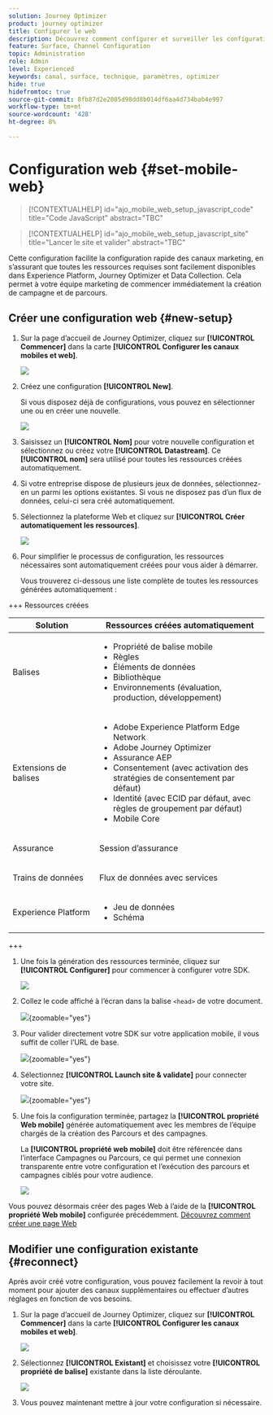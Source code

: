 ```yaml
---
solution: Journey Optimizer
product: journey optimizer
title: Configurer le web
description: Découvrez comment configurer et surveiller les configurations web
feature: Surface, Channel Configuration
topic: Administration
role: Admin
level: Experienced
keywords: canal, surface, technique, paramètres, optimizer
hide: true
hidefromtoc: true
source-git-commit: 8fb87d2e2085d98dd8b014df6aa4d734bab4e997
workflow-type: tm+mt
source-wordcount: '428'
ht-degree: 8%

---
```


# Configuration web {#set-mobile-web}

>[!CONTEXTUALHELP]
>id="ajo_mobile_web_setup_javascript_code"
>title="Code JavaScript"
>abstract="TBC"

>[!CONTEXTUALHELP]
>id="ajo_mobile_web_setup_javascript_site"
>title="Lancer le site et valider"
>abstract="TBC"

Cette configuration facilite la configuration rapide des canaux marketing, en s’assurant que toutes les ressources requises sont facilement disponibles dans Experience Platform, Journey Optimizer et Data Collection. Cela permet à votre équipe marketing de commencer immédiatement la création de campagne et de parcours.

## Créer une configuration web {#new-setup}

1. Sur la page d’accueil de Journey Optimizer, cliquez sur **[!UICONTROL Commencer]** dans la carte **[!UICONTROL Configurer les canaux mobiles et web]**.

   ![](assets/guided-setup-config-1.png)

1. Créez une configuration **[!UICONTROL New]**.

   Si vous disposez déjà de configurations, vous pouvez en sélectionner une ou en créer une nouvelle.

   ![](assets/guided-setup-config-2.png)

1. Saisissez un **[!UICONTROL Nom]** pour votre nouvelle configuration et sélectionnez ou créez votre **[!UICONTROL Datastream]**. Ce **[!UICONTROL nom]** sera utilisé pour toutes les ressources créées automatiquement.

1. Si votre entreprise dispose de plusieurs jeux de données, sélectionnez-en un parmi les options existantes. Si vous ne disposez pas d’un flux de données, celui-ci sera créé automatiquement.

1. Sélectionnez la plateforme Web et cliquez sur **[!UICONTROL Créer automatiquement les ressources]**.

   ![](assets/guided-setup-config-5.png)

1. Pour simplifier le processus de configuration, les ressources nécessaires sont automatiquement créées pour vous aider à démarrer.

   Vous trouverez ci-dessous une liste complète de toutes les ressources générées automatiquement :

+++ Ressources créées

   <table>
    <thead>
    <tr>
    <th><strong>Solution</strong></th>
    <th><strong>Ressources créées automatiquement</strong></th>
    </tr>
    </thead>
    <tbody>
    <tr>
    </tr>
    <tr>
    <td>
    <p>Balises</p>
    </td>
    <td>
    <ul>
    <li>Propriété de balise mobile</li>
    <li>Règles</li>
    <li>Éléments de données</li>
    <li>Bibliothèque</li>
    <li>Environnements (évaluation, production, développement)</li>
    </ul>
    </td>
    </tr>
    <tr>
    <td>
    <p>Extensions de balises</p>
    </td>
    <td>
    <ul>
    <li>Adobe Experience Platform Edge Network</li>
    <li>Adobe Journey Optimizer</li>
    <li>Assurance AEP</li>
    <li>Consentement (avec activation des stratégies de consentement par défaut)</li>
    <li>Identité (avec ECID par défaut, avec règles de groupement par défaut)</li>
    <li>Mobile Core</li>
    </ul>
    </td>
    </tr>
    <tr>
    <td>
    <p>Assurance</p>
    </td>
    <td>
    <p>Session d’assurance</p>
    </td>
    </tr>
    <tr>
    <td>
    <p>Trains de données</p>
    </td>
    <td>
    <p>Flux de données avec services</p>
    </td>
    </tr>
    <tr>
    <td>
    <p>Experience Platform</p>
    </td>
    <td>
    <ul>
    <li>Jeu de données</li>
    <li>Schéma</li>
    </ul>
    </td>
    </tr>
    </tbody>
    </table>

+++

1. Une fois la génération des ressources terminée, cliquez sur **[!UICONTROL Configurer]** pour commencer à configurer votre SDK.

   ![](assets/guided-setup-config-web-1.png)

1. Collez le code affiché à l’écran dans la balise `<head>` de votre document.

   ![](assets/guided-setup-config-web-2.png){zoomable="yes"}

1. Pour valider directement votre SDK sur votre application mobile, il vous suffit de coller l’URL de base.

   ![](assets/guided-setup-config-web-3.png){zoomable="yes"}

1. Sélectionnez **[!UICONTROL Launch site &amp; validate]** pour connecter votre site.

   ![](assets/guided-setup-config-web-4.png){zoomable="yes"}

1. Une fois la configuration terminée, partagez la **[!UICONTROL propriété Web mobile]** générée automatiquement avec les membres de l’équipe chargés de la création des Parcours et des campagnes.

   La **[!UICONTROL propriété web mobile]** doit être référencée dans l’interface Campagnes ou Parcours, ce qui permet une connexion transparente entre votre configuration et l’exécution des parcours et campagnes ciblés pour votre audience.

   ![](assets/guided-setup-config-ios-8.png)

Vous pouvez désormais créer des pages Web à l’aide de la **[!UICONTROL propriété Web mobile]** configurée précédemment. [Découvrez comment créer une page Web](../web/create-web.md)

## Modifier une configuration existante {#reconnect}

Après avoir créé votre configuration, vous pouvez facilement la revoir à tout moment pour ajouter des canaux supplémentaires ou effectuer d’autres réglages en fonction de vos besoins.

1. Sur la page d’accueil de Journey Optimizer, cliquez sur **[!UICONTROL Commencer]** dans la carte **[!UICONTROL Configurer les canaux mobiles et web]**.

   ![](assets/guided-setup-config-1.png)

1. Sélectionnez **[!UICONTROL Existant]** et choisissez votre **[!UICONTROL propriété de balise]** existante dans la liste déroulante.

   ![](assets/guided-setup-config-web-5.png)

1. Vous pouvez maintenant mettre à jour votre configuration si nécessaire.
